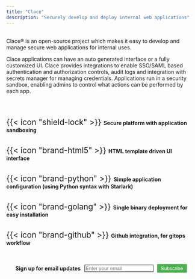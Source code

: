 ```yaml
---
title: "Clace"
description: "Securely develop and deploy internal web applications"
---
```


<br>
Clace® is an open-source project which makes it easy to develop and manage secure web applications for internal uses.

Clace applications can have an auto generated interface or a fully customized UI. Clace provides integrations to enable SSO/SAML based authentication and authorization controls, audit logs and integration with secrets manager for managing credentials. Applications run in a security sandbox, enabling admins to control what actions can be performed by each app.

<br>
<br>

<div style="display: flex; flex-wrap: wrap; justify-content: center;  align-content: center; gap: 5px;">

<span style="font-size:150%;"> {{< icon "shield-lock" >}} </span> **Secure platform with application sandboxing**

<span style="font-size:150%;"> {{< icon "brand-html5" >}} </span> **HTML template driven UI interface**

<span style="font-size:150%;"> {{< icon "brand-python" >}} </span> **Simple application configuration (using Python syntax with Starlark)**

<span style="font-size:150%;"> {{< icon "brand-golang" >}} </span> **Single binary deployment for easy installation**

<span style="font-size:150%;"> {{< icon "brand-github" >}} </span> **Github integration, for gitops workflow**


</div>

<br>
<br>


<!-- Begin Mailchimp Signup Form -->
<!--link href="//cdn-images.mailchimp.com/embedcode/classic-071822.css" rel="stylesheet" type="text/css"-->
  <div id="mc_embed_signup">
    <form action="https://clace.us21.list-manage.com/subscribe/post?u=3e38430549570438cbc8b7513&amp;id=57d9eeea29&amp;f_id=00afa8e1f0" method="post" id="mc-embedded-subscribe-form" name="mc-embedded-subscribe-form" class="validate" target="_blank">
     <div style="display: flex; align-items: center; justify-content: center;">
	<label for="mce-EMAIL" ><b>Sign up for email updates</b></label>
	<input type="email" placeholder="Enter your email" name="EMAIL" id="mce-EMAIL" style="margin-left: 10px; border: 1px solid #000" required>
	<div aria-hidden="true" id="mce-responses" class="clear foot" >
		<div class="response" id="mce-error-response" style="display:none"></div>
		<div class="response" id="mce-success-response" style="display:none"></div>
	</div>    <!-- real people should not fill this in and expect good things - do not remove this or risk form bot signups-->
        <input aria-hidden="true" type="hidden" name="b_3e38430549570438cbc8b7513_57d9eeea29"  value="">
        <button class="rounded-full" type="submit" name="subscribe" id="mc-embedded-subscribe" style="margin-left: 10px; background-color: #4CAF50; color: white; border: none; padding: 4px 10px; cursor: pointer;">Subscribe</button>
     </div>
    </form>
  </div>
<!--End mc_embed_signup-->

<!-- Google tag (gtag.js) -->
<script async src="https://www.googletagmanager.com/gtag/js?id=G-TKDPZGGPL1"></script>
<script>
  window.dataLayer = window.dataLayer || [];
  function gtag(){dataLayer.push(arguments);}
  gtag('js', new Date());

  gtag('config', 'G-TKDPZGGPL1');
</script>
